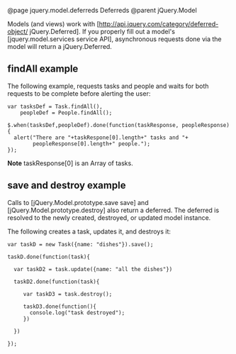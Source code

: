 @page jquery.model.deferreds Deferreds
@parent jQuery.Model

Models (and views) work 
with [http://api.jquery.com/category/deferred-object/ jQuery.Deferred]. If
you properly fill out a model's [jquery.model.services service API], asynchronous
requests done via the model will return a jQuery.Deferred.

## findAll example

The following example, requests tasks and people and waits for both requests
to be complete before alerting the user:

    var tasksDef = Task.findAll(),
        peopleDef = People.findAll();
        
    $.when(tasksDef,peopleDef).done(function(taskResponse, peopleResponse){
      alert("There are "+taskRespone[0].length+" tasks and "+
            peopleResponse[0].length+" people.");
    });
    
__Note__ taskResponse[0] is an Array of tasks.  

## save and destroy example

Calls to [jQuery.Model.prototype.save save] and [jQuery.Model.prototype.destroy] also
return a deferred.  The deferred is resolved to the newly created, destroyed, or updated
model instance.

The following creates a task, updates it, and destroys it:

    var taskD = new Task({name: "dishes"}).save();
    
    taskD.done(function(task){
    
      var taskD2 = task.update({name: "all the dishes"})
      
      taskD2.done(function(task){
         
         var taskD3 = task.destroy();
         
         taskD3.done(function(){
           console.log("task destroyed");
         })
         
      })
      
    });
